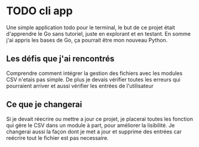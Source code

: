 # TODO cli app

Une simple application todo pour le terminal, le but de ce projet était d'apprendre le Go sans tutoriel, juste en explorant et en testant. En somme j'ai appris les bases de Go, ça pourrait être mon nouveau Python.

## Les défis que j'ai rencontrés

Comprendre comment intégrer la gestion des fichiers avec les modules CSV n'etais pas simple. De plus je devais vérifier toutes les erreurs qui pourraient arriver et aussi vérifier les entrées de l'utilisateur

## Ce que je changerai

Si je devait réecrire ou mettre a jour ce projet, je placerai toutes les fonction qui gère le CSV dans un module à part, pour améliorer la lisibilité. Je changerai aussi la façon dont je met a jour et supprime des entrées car reécrire tout le fichier est pas necessaire.
